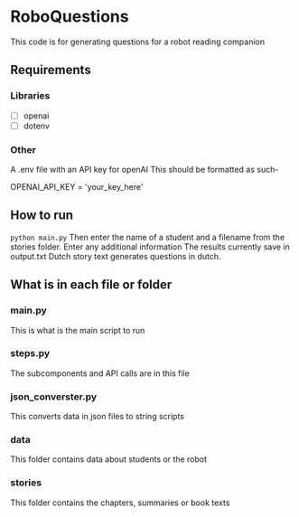 # RoboQuestions

This code is for generating questions for a robot reading companion
## Requirements
### Libraries
- [ ] openai
- [ ] dotenv
### Other
A .env file with an API key for openAI
This should be formatted as such-

OPENAI_API_KEY = 'your_key_here'

## How to run
 `python main.py`
 Then enter the name of a student and a filename from the stories folder.
 Enter any additional information
 The results currently save in output.txt
 Dutch story text generates questions in dutch.

## What is in each file or folder
### main.py
This is what is the main script to run

### steps.py
The subcomponents and API calls are in this file

### json_converster.py
This converts data in json files to string scripts

### data
This folder contains data about students or the robot

### stories
This folder contains the chapters, summaries or book texts
